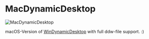 # MacDynamicDesktop

![MacDynamicDesktop](https://raw.githubusercontent.com/lk-code/macdynamicdesktop/main/Resources/appicon128.png)

macOS-Version of [WinDynamicDesktop](https://github.com/t1m0thyj/WinDynamicDesktop) with full ddw-file support. :)

